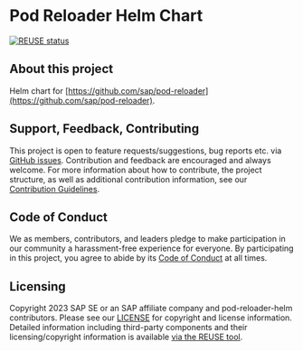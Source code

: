 # Pod Reloader Helm Chart

[![REUSE status](https://api.reuse.software/badge/github.com/SAP/pod-reloader-helm)](https://api.reuse.software/info/github.com/SAP/pod-reloader-helm)

## About this project

Helm chart for [https://github.com/sap/pod-reloader](https://github.com/sap/pod-reloader).

## Support, Feedback, Contributing

This project is open to feature requests/suggestions, bug reports etc. via [GitHub issues](https://github.com/SAP/pod-reloader-helm/issues). Contribution and feedback are encouraged and always welcome. For more information about how to contribute, the project structure, as well as additional contribution information, see our [Contribution Guidelines](CONTRIBUTING.md).

## Code of Conduct

We as members, contributors, and leaders pledge to make participation in our community a harassment-free experience for everyone. By participating in this project, you agree to abide by its [Code of Conduct](https://github.com/SAP/.github/blob/main/CODE_OF_CONDUCT.md) at all times.

## Licensing

Copyright 2023 SAP SE or an SAP affiliate company and pod-reloader-helm contributors. Please see our [LICENSE](LICENSE) for copyright and license information. Detailed information including third-party components and their licensing/copyright information is available [via the REUSE tool](https://api.reuse.software/info/github.com/SAP/pod-reloader-helm).
